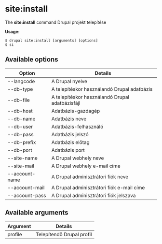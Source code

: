 # site:install
The **site:install** command Drupal projekt telepítése

**Usage:**
```
$ drupal site:install [arguments] [options] 
$ si  
```

## Available options
Option | Details
-------|-------------
--langcode | A Drupal nyelve
--db-type | A telepítéskor használandó Drupal adatbázis
--db-file | A telepítéskor használandó Drupal adatbázisfájl
--db-host | Adatbázis-gazdagép
--db-name | Adatbázis neve
--db-user | Adatbázis-felhasználó
--db-pass | Adatbázis jelszó
--db-prefix | Adatbázis előtag
--db-port | Adatbázis port
--site-name | A Drupal webhely neve
--site-mail | A Drupal webhely e-mail címe
--account-name | A Drupal adminisztrátori fiók neve
--account-mail | A Drupal adminisztrátori fiók e-mail címe
--account-pass | A Drupal adminisztrátori fiók jelszava

## Available arguments
Argument | Details
---------|-------------
profile | Telepítendő Drupal profil
